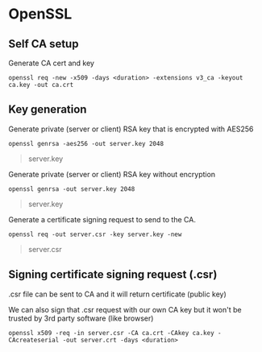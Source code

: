 # OpenSSL

## Self CA setup

Generate CA cert and key
```
openssl req -new -x509 -days <duration> -extensions v3_ca -keyout ca.key -out ca.crt
```

## Key generation

Generate private (server or client) RSA key that is encrypted with AES256
```
openssl genrsa -aes256 -out server.key 2048
```
> server.key

Generate private (server or client) RSA key without encryption
```
openssl genrsa -out server.key 2048
```
> server.key

Generate a certificate signing request to send to the CA.
```
openssl req -out server.csr -key server.key -new
```
> server.csr

## Signing certificate signing request (.csr)
.csr file can be sent to CA and it will return certificate (public key)

We can also sign that .csr request with our own CA key but it won't be trusted by 3rd party software (like browser)
```
openssl x509 -req -in server.csr -CA ca.crt -CAkey ca.key -CAcreateserial -out server.crt -days <duration>
```
